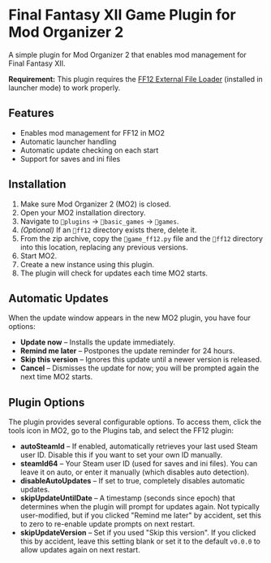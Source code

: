 # Final Fantasy XII Game Plugin for Mod Organizer 2

A simple plugin for Mod Organizer 2 that enables mod management for Final Fantasy XII.

**Requirement:**
This plugin requires the [FF12 External File Loader](https://www.nexusmods.com/finalfantasy12/mods/170?tab=files) (installed in launcher mode) to work properly.

## Features
- Enables mod management for FF12 in MO2
- Automatic launcher handling
- Automatic update checking on each start
- Support for saves and ini files

## Installation
1. Make sure Mod Organizer 2 (MO2) is closed.
2. Open your MO2 installation directory.
3. Navigate to `📁plugins` → `📁basic_games` → `📁games`.
4. *(Optional)* If an `📁ff12` directory exists there, delete it.
5. From the zip archive, copy the `📄game_ff12.py` file and the `📁ff12` directory into this location, replacing any previous versions.
6. Start MO2.
7. Create a new instance using this plugin.
8. The plugin will check for updates each time MO2 starts.

## Automatic Updates
When the update window appears in the new MO2 plugin, you have four options:
- **Update now** – Installs the update immediately.
- **Remind me later** – Postpones the update reminder for 24 hours.
- **Skip this version** – Ignores this update until a newer version is released.
- **Cancel** – Dismisses the update for now; you will be prompted again the next time MO2 starts.

## Plugin Options
The plugin provides several configurable options. To access them, click the tools icon in MO2, go to the Plugins tab, and select the FF12 plugin:
- **autoSteamId** – If enabled, automatically retrieves your last used Steam user ID. Disable this if you want to set your own ID manually.
- **steamId64** – Your Steam user ID (used for saves and ini files). You can leave it on auto, or enter it manually (which disables auto detection).
- **disableAutoUpdates** – If set to true, completely disables automatic updates.
- **skipUpdateUntilDate** – A timestamp (seconds since epoch) that determines when the plugin will prompt for updates again. Not typically user-modified, but if you clicked "Remind me later" by accident, set this to zero to re-enable update prompts on next restart.
- **skipUpdateVersion** – Set if you used "Skip this version". If you clicked this by accident, leave this setting blank or set it to the default `v0.0.0` to allow updates again on next restart.
